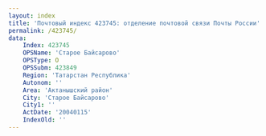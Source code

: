 ```yaml
---
layout: index
title: 'Почтовый индекс 423745: отделение почтовой связи Почты России'
permalink: /423745/
data:
    Index: 423745
    OPSName: 'Старое Байсарово'
    OPSType: О
    OPSSubm: 423849
    Region: 'Татарстан Республика'
    Autonom: ''
    Area: 'Актанышский район'
    City: 'Старое Байсарово'
    City1: ''
    ActDate: '20040115'
    IndexOld: ''
---
```

